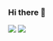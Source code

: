 ### Hi there 👋
 <img src="https://img.shields.io/badge/Java-6DB33F?style=flat&logo=Java&logoColor=white"/>   <img src="https://img.shields.io/badge/Spring-6DB33F?style=flat&logo=Spring&logoColor=white"/>
<!--
**BeenRepo/BeenRepo** is a ✨ _special_ ✨ repository because its `README.md` (this file) appears on your GitHub profile.

Here are some ideas to get you started:

- 🔭 I’m currently working on ...
- 🌱 I’m currently learning ...
- 👯 I’m looking to collaborate on ...
- 🤔 I’m looking for help with ...
- 💬 Ask me about ...
- 📫 How to reach me: ...
- 😄 Pronouns: ...
- ⚡ Fun fact: ...
-->
